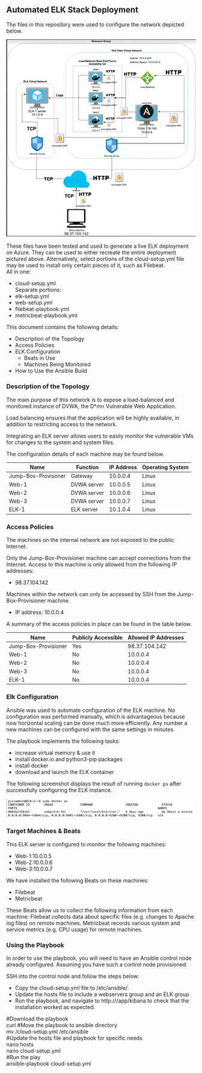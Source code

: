 ## Automated ELK Stack Deployment

The files in this repository were used to configure the network depicted below.

![Cloud Network Diagram](Images/ELK_Diagram.png)

These files have been tested and used to generate a live ELK deployment on Azure. They can be used to either recreate the entire deployment pictured above. Alternatively, select portions of the cloud-setup.yml file may be used to install only certain pieces of it, such as Filebeat.  
  All in one:
  - cloud-setup.yml  
Separate portions:
  - elk-setup.yml
  - web-setup.yml
  - filebeat-playbook.yml
  - metricbeat-playbook.yml

This document contains the following details:
- Description of the Topology
- Access Policies
- ELK Configuration
  - Beats in Use
  - Machines Being Monitored
- How to Use the Ansible Build


### Description of the Topology

The main purpose of this network is to expose a load-balanced and monitored instance of DVWA, the D*mn Vulnerable Web Application.

Load balancing ensures that the application will be highly available, in addition to restricting access to the network.

Integrating an ELK server allows users to easily monitor the vulnerable VMs for changes to the system and system files.

The configuration details of each machine may be found below.

| Name                | Function    | IP Address | Operating System |
|---------------------|-------------|------------|------------------|
| Jump-Box-Provisoner | Gateway     | 10.0.0.4   | Linux            |
| Web-1               | DVWA server | 10.0.0.5   | Linux            |
| Web-2               | DVWA server | 10.0.0.6   | Linux            |
| Web-3               | DVWA server | 10.0.0.7   | Linux            |
| ELK-1               | ELK server  | 10.1.0.4   | Linux            |

### Access Policies

The machines on the internal network are not exposed to the public Internet. 

Only the Jump-Box-Provisioner machine can accept connections from the Internet. Access to this machine is only allowed from the following IP addresses:
- 98.37.104.142

Machines within the network can only be accessed by SSH from the Jump-Box-Provisioner machine.
- IP address: 10.0.0.4

A summary of the access policies in place can be found in the table below.

| Name                 | Publicly Accessible | Allowed IP Addresses |
|----------------------|---------------------|----------------------|
| Jump-Box-Provisioner | Yes                 | 98.37.104.142        |
| Web-1                | No                  | 10.0.0.4             |
| Web-2                | No                  | 10.0.0.4             |
| Web-3                | No                  | 10.0.0.4             |
| ELK-1                | No                  | 10.0.0.4             |

### Elk Configuration

Ansible was used to automate configuration of the ELK machine. No configuration was performed manually, which is advantageous because now horizontal scaling can be done much more efficiently.  Any number a new machines can be configured with the same settings in minutes.

The playbook implements the following tasks:
- increase virtual memory & use it
- install docker.io and python3-pip packages
- install docker
- download and launch the ELK container

The following screenshot displays the result of running `docker ps` after successfully configuring the ELK instance.

![Screenshot of docker ps output](Images/docker_ps_output.png)

### Target Machines & Beats
This ELK server is configured to monitor the following machines:
- Web-1:10.0.0.5
- Web-2:10.0.0.6
- Web-3:10.0.0.7

We have installed the following Beats on these machines:
- Filebeat
- Metricbeat

These Beats allow us to collect the following information from each machine:
Filebeat collects data about specific files (e.g. changes to Apache log files) on remote machines.
Metricbeat records various system and service metrics (e.g. CPU usage) for remote machines.

### Using the Playbook
In order to use the playbook, you will need to have an Ansible control node already configured. Assuming you have such a control node provisioned: 

SSH into the control node and follow the steps below:
- Copy the cloud-setup.yml file to /etc/ansible/.
- Update the hosts file to include a webservers group and an ELK group
- Run the playbook, and navigate to http://<ELK server public IP>/app/kibana to check that the installation worked as expected.


#Download the playbook  
curl <link>
#Move the playbook to ansible directory  
mv <working directory>/cloud-setup.yml /etc/ansible  
#Update the hosts file and playbook for specific needs  
nano hosts  
nano cloud-setup.yml  
#Run the play  
ansible-playbook cloud-setup.yml  
